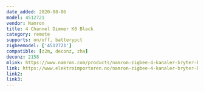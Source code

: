 ```yaml
---
date_added: 2020-08-06
model: 4512721
vendor: Namron
title: 4 Channel Dimmer K8 Black
category: remote
supports: on/off, batterypct
zigbeemodel: ['4512721']
compatible: [z2m, deconz, zha]
deconz: 2158
mlink: https://www.namron.com/products/namron-zigbee-4-kanaler-bryter-k8-sort-721/
link: https://www.elektroimportoren.no/namron-zigbee-4-kanaler-bryter-k8-sort/4512721/Product.html
link2: 
link3: 
---
```

